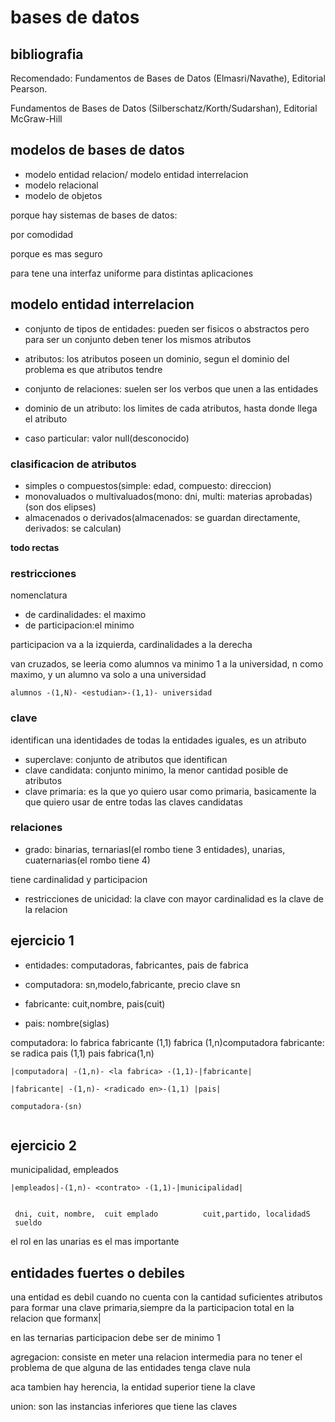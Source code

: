 # bases de datos

## bibliografia

Recomendado: Fundamentos de Bases de Datos
(Elmasri/Navathe), Editorial Pearson.


Fundamentos de Bases de Datos
(Silberschatz/Korth/Sudarshan), Editorial
McGraw-Hill

## modelos de bases de datos

- modelo entidad relacion/ modelo entidad interrelacion
- modelo relacional
- modelo de objetos

porque hay sistemas de bases de datos:

por comodidad

porque es mas seguro

para tene una interfaz uniforme para distintas aplicaciones

## modelo entidad interrelacion

- conjunto de tipos de entidades: pueden ser fisicos o abstractos pero para ser un conjunto deben tener los mismos atributos

- atributos: los atributos poseen un dominio, segun el dominio del problema es que atributos tendre

- conjunto de relaciones: suelen ser los verbos que unen a las entidades

- dominio de un atributo: los limites de cada atributos, hasta donde llega el atributo 

- caso particular: valor null(desconocido)

### clasificacion de atributos

- simples o compuestos(simple: edad, compuesto: direccion)
- monovaluados o multivaluados(mono: dni, multi: materias aprobadas)(son dos elipses)
- almacenados o derivados(almacenados: se guardan directamente, derivados: se calculan)

**todo rectas**


### restricciones 

nomenclatura 

- de cardinalidades: el maximo
- de participacion:el minimo

participacion va a la izquierda, cardinalidades a la derecha

van cruzados, se leeria como alumnos va minimo 1 a la universidad, n como maximo, y un alumno va solo a una universidad

```
alumnos -(1,N)- <estudian>-(1,1)- universidad
```

### clave

identifican una identidades de todas la entidades iguales, es un atributo

- superclave: conjunto de atributos que identifican
- clave candidata: conjunto minimo, la menor cantidad posible de atributos
- clave primaria: es la que yo quiero usar como primaria, basicamente la que quiero usar de entre todas las claves candidatas 


### relaciones

- grado: binarias, ternariasI(el rombo tiene 3 entidades), unarias, cuaternarias(el rombo tiene 4)

tiene cardinalidad y participacion

- restricciones de unicidad: la clave con mayor cardinalidad es la clave de la relacion

## ejercicio 1

- entidades: computadoras, fabricantes, pais de fabrica

- computadora: sn,modelo,fabricante, precio clave sn
- fabricante: cuit,nombre, pais(cuit)
- pais: nombre(siglas)

computadora: lo fabrica fabricante (1,1) fabrica (1,n)computadora
fabricante: se radica pais (1,1) pais fabrica(1,n)


```
|computadora| -(1,n)- <la fabrica> -(1,1)-|fabricante|

|fabricante| -(1,n)- <radicado en>-(1,1) |pais|

computadora-(sn)


```

## ejercicio 2

municipalidad, empleados

```
|empleados|-(1,n)- <contrato> -(1,1)-|municipalidad|


 dni, cuit, nombre,  cuit emplado          cuit,partido, localidadS
 sueldo          

```


el rol en las unarias es el mas importante

## entidades fuertes o debiles

una entidad es debil cuando no cuenta con la cantidad suficientes atributos para formar una clave primaria,siempre da la participacion total en la relacion que formanx|


en las ternarias participacion debe ser de minimo 1

agregacion: consiste en meter una relacion intermedia para no tener el problema de que alguna de las entidades tenga clave nula 

aca tambien hay herencia, la entidad superior tiene la clave

union: son las instancias inferiores que tiene las claves